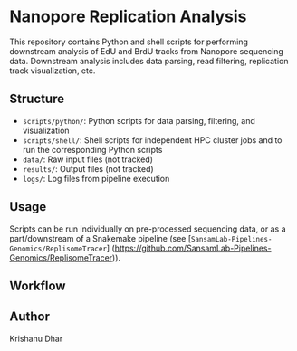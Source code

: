 # Nanopore Replication Analysis

This repository contains Python and shell scripts for performing downstream analysis of EdU and BrdU tracks from Nanopore sequencing data. Downstream analysis includes data parsing, read filtering, replication track visualization, etc.

## Structure

- `scripts/python/`: Python scripts for data parsing, filtering, and visualization
- `scripts/shell/`: Shell scripts for independent HPC cluster jobs and to run the corresponding Python scripts
- `data/`: Raw input files (not tracked)
- `results/`: Output files (not tracked)
- `logs/`: Log files from pipeline execution

## Usage

Scripts can be run individually on pre-processed sequencing data, or as a part/downstream of a Snakemake pipeline (see [`SansamLab-Pipelines-Genomics/ReplisomeTracer`] (https://github.com/SansamLab-Pipelines-Genomics/ReplisomeTracer)).

## Workflow


## Author
Krishanu Dhar
